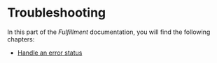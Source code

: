 # Troubleshooting

In this part of the *Fulfillment* documentation, you will find the following chapters:

- [Handle an error status](./01_HandleErrorStatus.md)